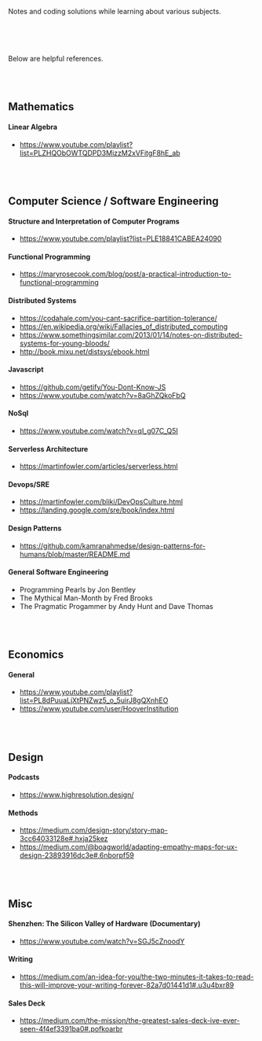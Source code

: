 Notes and coding solutions while learning about various subjects.

<br/><br/><br/>

Below are helpful references.

<br/><br/>

## Mathematics

#### Linear Algebra
  + https://www.youtube.com/playlist?list=PLZHQObOWTQDPD3MizzM2xVFitgF8hE_ab

<br/><br/>

## Computer Science / Software Engineering

#### Structure and Interpretation of Computer Programs
  + https://www.youtube.com/playlist?list=PLE18841CABEA24090

#### Functional Programming
  + https://maryrosecook.com/blog/post/a-practical-introduction-to-functional-programming

#### Distributed Systems
  + https://codahale.com/you-cant-sacrifice-partition-tolerance/
  + https://en.wikipedia.org/wiki/Fallacies_of_distributed_computing
  + https://www.somethingsimilar.com/2013/01/14/notes-on-distributed-systems-for-young-bloods/
  + http://book.mixu.net/distsys/ebook.html

#### Javascript
  + https://github.com/getify/You-Dont-Know-JS
  + https://www.youtube.com/watch?v=8aGhZQkoFbQ

#### NoSql
  + https://www.youtube.com/watch?v=qI_g07C_Q5I  
  
#### Serverless Architecture
  + https://martinfowler.com/articles/serverless.html
  
#### Devops/SRE
  + https://martinfowler.com/bliki/DevOpsCulture.html  
  + https://landing.google.com/sre/book/index.html

#### Design Patterns
  + https://github.com/kamranahmedse/design-patterns-for-humans/blob/master/README.md

#### General Software Engineering
  + Programming Pearls by Jon Bentley
  + The Mythical Man-Month by Fred Brooks
  + The Pragmatic Progammer by Andy Hunt and Dave Thomas

<br/><br/>

## Economics

#### General
  + https://www.youtube.com/playlist?list=PL8dPuuaLjXtPNZwz5_o_5uirJ8gQXnhEO
  + https://www.youtube.com/user/HooverInstitution

<br/><br/>

## Design

#### Podcasts
  + https://www.highresolution.design/
  
#### Methods
  + https://medium.com/design-story/story-map-3cc64033128e#.hxja25kez
  + https://medium.com/@boagworld/adapting-empathy-maps-for-ux-design-23893916dc3e#.6nborpf59

<br/><br/>

## Misc

#### Shenzhen: The Silicon Valley of Hardware (Documentary)
  + https://www.youtube.com/watch?v=SGJ5cZnoodY

#### Writing
  + https://medium.com/an-idea-for-you/the-two-minutes-it-takes-to-read-this-will-improve-your-writing-forever-82a7d01441d1#.u3u4bxr89

#### Sales Deck
  + https://medium.com/the-mission/the-greatest-sales-deck-ive-ever-seen-4f4ef3391ba0#.pofkoarbr
